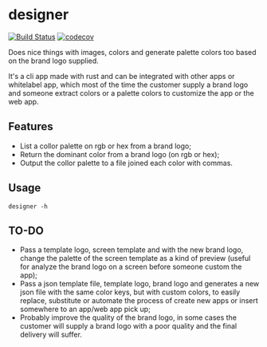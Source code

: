# designer

[![Build Status](https://travis-ci.com/brunoarueira/designer.svg?branch=master)](https://travis-ci.com/brunoarueira/designer)
[![codecov](https://codecov.io/gh/brunoarueira/designer/branch/master/graph/badge.svg)](https://codecov.io/gh/brunoarueira/designer)

Does nice things with images, colors and generate palette colors too based on the brand logo supplied.

It's a cli app made with rust and can be integrated with other apps or whitelabel app, which most of the time the customer supply a brand logo and someone extract colors or a palette colors to customize the app or the web app.

## Features

- List a collor palette on rgb or hex from a brand logo;
- Return the dominant color from a brand logo (on rgb or hex);
- Output the collor palette to a file joined each color with commas.

## Usage

```
designer -h
```

## TO-DO

- Pass a template logo, screen template and with the new brand logo, change the palette of the screen template as a kind of preview (useful for analyze the brand logo on a screen before someone custom the app);
- Pass a json template file, template logo, brand logo and generates a new json file with the same color keys, but with custom colors, to easily replace, substitute or automate the process of create new apps or insert somewhere to an app/web app pick up;
- Probably improve the quality of the brand logo, in some cases the customer will supply a brand logo with a poor quality and the final delivery will suffer.
